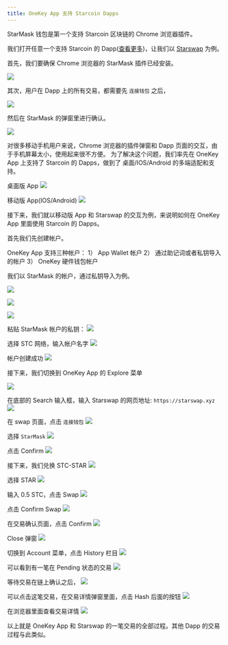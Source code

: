 ```yaml
---
title: OneKey App 支持 Starcoin Dapps
---
```


StarMask 钱包是第一个支持 Starcoin 区块链的 Chrome 浏览器插件。

我们打开任意一个支持 Starcoin 的 Dapp([查看更多](https://starcoin.org/en/ecosystem/))，让我们以 [Starswap](https://starswap.xyz/) 为例。

首先，我们要确保 Chrome 浏览器的 StarMask 插件已经安装。

![](/images/onekey/onekey-1.png)

其次，用户在 Dapp 上的所有交易，都需要先 `连接钱包` 之后，

![](/images/onekey/onekey-2.png)

然后在 StarMask 的弹窗里进行确认。

![](/images/onekey/onekey-3.png)

对很多移动手机用户来说，Chrome 浏览器的插件弹窗和 Dapp 页面的交互，由于手机屏幕太小，使用起来很不方便。
为了解决这个问题，我们率先在 OneKey App 上支持了 Starcoin 的 Dapps，做到了 桌面/IOS/Android 的多端适配和支持。

桌面版 App
![](/images/onekey/onekey-4.png)

移动版 App(IOS/Android)
![](/images/onekey/onekey-5.png)

接下来，我们就以移动版 App 和 Starswap 的交互为例，来说明如何在 OneKey App 里面使用 Starcoin 的 Dapps。

首先我们先创建帐户。

OneKey App 支持三种帐户：
1） App Wallet 帐户
2） 通过助记词或者私钥导入的帐户
3） OneKey 硬件钱包帐户

我们以 StarMask 的帐户，通过私钥导入为例。

![](/images/onekey/onekey-6.png)

![](/images/onekey/onekey-7.png)

![](/images/onekey/onekey-12.png)

粘贴 StarMask 帐户的私钥：
![](/images/onekey/onekey-13.png)

选择 STC 网络，输入帐户名字
![](/images/onekey/onekey-14.png)

帐户创建成功
![](/images/onekey/onekey-15.png)

接下来，我们切换到 OneKey App 的 Explore 菜单

![](/images/onekey/onekey-16.png)

在底部的 Search 输入框，输入 Starswap 的网页地址: `https://starswap.xyz`
![](/images/onekey/onekey-17.png)

在 swap 页面，点击 `连接钱包`
![](/images/onekey/onekey-18.png)

选择 `StarMask`
![](/images/onekey/onekey-19.png)

点击 Confirm
![](/images/onekey/onekey-20.png)

接下来，我们兑换 STC-STAR
![](/images/onekey/onekey-21.png)

选择 STAR
![](/images/onekey/onekey-22.png)

输入 0.5 STC，点击 Swap
![](/images/onekey/onekey-23.png)

点击 Confirm Swap
![](/images/onekey/onekey-24.png)

在交易确认页面，点击 Confirm
![](/images/onekey/onekey-25.png)

Close 弹窗
![](/images/onekey/onekey-26.png)

切换到 Account 菜单，点击 History 栏目
![](/images/onekey/onekey-27.png)

可以看到有一笔在 Pending 状态的交易
![](/images/onekey/onekey-28.png)

等待交易在链上确认之后，
![](/images/onekey/onekey-29.png)

可以点击这笔交易，在交易详情弹窗里面，点击 Hash 后面的按钮
![](/images/onekey/onekey-30.png)

在浏览器里面查看交易详情
![](/images/onekey/onekey-31.png)

以上就是 OneKey App 和 Starswap 的一笔交易的全部过程。其他 Dapp 的交易过程与此类似。
